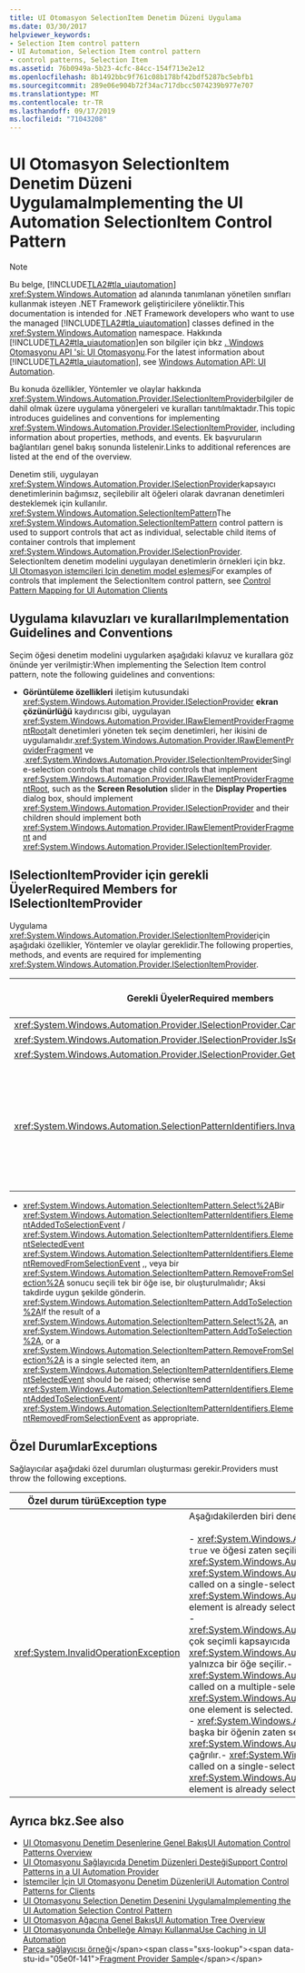 ```yaml
---
title: UI Otomasyon SelectionItem Denetim Düzeni Uygulama
ms.date: 03/30/2017
helpviewer_keywords:
- Selection Item control pattern
- UI Automation, Selection Item control pattern
- control patterns, Selection Item
ms.assetid: 76b0949a-5b23-4cfc-84cc-154f713e2e12
ms.openlocfilehash: 8b1492bbc9f761c08b178bf42bdf5287bc5ebfb1
ms.sourcegitcommit: 289e06e904b72f34ac717dbcc5074239b977e707
ms.translationtype: MT
ms.contentlocale: tr-TR
ms.lasthandoff: 09/17/2019
ms.locfileid: "71043208"
---
```

# <a name="implementing-the-ui-automation-selectionitem-control-pattern"></a><span data-ttu-id="05e0f-102">UI Otomasyon SelectionItem Denetim Düzeni Uygulama</span><span class="sxs-lookup"><span data-stu-id="05e0f-102">Implementing the UI Automation SelectionItem Control Pattern</span></span>
> [!NOTE]
> <span data-ttu-id="05e0f-103">Bu belge, [!INCLUDE[TLA2#tla_uiautomation](../../../includes/tla2sharptla-uiautomation-md.md)] <xref:System.Windows.Automation> ad alanında tanımlanan yönetilen sınıfları kullanmak isteyen .NET Framework geliştiricilere yöneliktir.</span><span class="sxs-lookup"><span data-stu-id="05e0f-103">This documentation is intended for .NET Framework developers who want to use the managed [!INCLUDE[TLA2#tla_uiautomation](../../../includes/tla2sharptla-uiautomation-md.md)] classes defined in the <xref:System.Windows.Automation> namespace.</span></span> <span data-ttu-id="05e0f-104">Hakkında [!INCLUDE[TLA2#tla_uiautomation](../../../includes/tla2sharptla-uiautomation-md.md)]en son bilgiler için bkz [. Windows Otomasyonu API 'si: UI Otomasyonu](https://go.microsoft.com/fwlink/?LinkID=156746).</span><span class="sxs-lookup"><span data-stu-id="05e0f-104">For the latest information about [!INCLUDE[TLA2#tla_uiautomation](../../../includes/tla2sharptla-uiautomation-md.md)], see [Windows Automation API: UI Automation](https://go.microsoft.com/fwlink/?LinkID=156746).</span></span>  
  
 <span data-ttu-id="05e0f-105">Bu konuda özellikler, Yöntemler ve olaylar hakkında <xref:System.Windows.Automation.Provider.ISelectionItemProvider>bilgiler de dahil olmak üzere uygulama yönergeleri ve kuralları tanıtılmaktadır.</span><span class="sxs-lookup"><span data-stu-id="05e0f-105">This topic introduces guidelines and conventions for implementing <xref:System.Windows.Automation.Provider.ISelectionItemProvider>, including information about properties, methods, and events.</span></span> <span data-ttu-id="05e0f-106">Ek başvuruların bağlantıları genel bakış sonunda listelenir.</span><span class="sxs-lookup"><span data-stu-id="05e0f-106">Links to additional references are listed at the end of the overview.</span></span>  
  
 <span data-ttu-id="05e0f-107">Denetim stili, uygulayan <xref:System.Windows.Automation.Provider.ISelectionProvider>kapsayıcı denetimlerinin bağımsız, seçilebilir alt öğeleri olarak davranan denetimleri desteklemek için kullanılır. <xref:System.Windows.Automation.SelectionItemPattern></span><span class="sxs-lookup"><span data-stu-id="05e0f-107">The <xref:System.Windows.Automation.SelectionItemPattern> control pattern is used to support controls that act as individual, selectable child items of container controls that implement <xref:System.Windows.Automation.Provider.ISelectionProvider>.</span></span> <span data-ttu-id="05e0f-108">SelectionItem denetim modelini uygulayan denetimlerin örnekleri için bkz. [UI Otomasyon istemcileri Için denetim model eşlemesi](control-pattern-mapping-for-ui-automation-clients.md)</span><span class="sxs-lookup"><span data-stu-id="05e0f-108">For examples of controls that implement the SelectionItem control pattern, see [Control Pattern Mapping for UI Automation Clients](control-pattern-mapping-for-ui-automation-clients.md)</span></span>  
  
<a name="Implementation_Guidelines_and_Conventions"></a>   
## <a name="implementation-guidelines-and-conventions"></a><span data-ttu-id="05e0f-109">Uygulama kılavuzları ve kuralları</span><span class="sxs-lookup"><span data-stu-id="05e0f-109">Implementation Guidelines and Conventions</span></span>  
 <span data-ttu-id="05e0f-110">Seçim öğesi denetim modelini uygularken aşağıdaki kılavuz ve kurallara göz önünde yer verilmiştir:</span><span class="sxs-lookup"><span data-stu-id="05e0f-110">When implementing the Selection Item control pattern, note the following guidelines and conventions:</span></span>  
  
- <span data-ttu-id="05e0f-111">**Görüntüleme özellikleri** iletişim kutusundaki <xref:System.Windows.Automation.Provider.ISelectionProvider> **ekran çözünürlüğü** kaydırıcısı gibi, uygulayan <xref:System.Windows.Automation.Provider.IRawElementProviderFragmentRoot>alt denetimleri yöneten tek seçim denetimleri, her ikisini de uygulamalıdır.<xref:System.Windows.Automation.Provider.IRawElementProviderFragment> ve .<xref:System.Windows.Automation.Provider.ISelectionItemProvider></span><span class="sxs-lookup"><span data-stu-id="05e0f-111">Single-selection controls that manage child controls that implement <xref:System.Windows.Automation.Provider.IRawElementProviderFragmentRoot>, such as the **Screen Resolution** slider in the **Display Properties** dialog box, should implement <xref:System.Windows.Automation.Provider.ISelectionProvider> and their children should implement both <xref:System.Windows.Automation.Provider.IRawElementProviderFragment> and <xref:System.Windows.Automation.Provider.ISelectionItemProvider>.</span></span>  
  
<a name="Required_Members_for_the_IValueProvider_Interface"></a>   
## <a name="required-members-for-iselectionitemprovider"></a><span data-ttu-id="05e0f-112">ISelectionItemProvider için gerekli Üyeler</span><span class="sxs-lookup"><span data-stu-id="05e0f-112">Required Members for ISelectionItemProvider</span></span>  
 <span data-ttu-id="05e0f-113">Uygulama <xref:System.Windows.Automation.Provider.ISelectionItemProvider>için aşağıdaki özellikler, Yöntemler ve olaylar gereklidir.</span><span class="sxs-lookup"><span data-stu-id="05e0f-113">The following properties, methods, and events are required for implementing <xref:System.Windows.Automation.Provider.ISelectionItemProvider>.</span></span>  
  
|<span data-ttu-id="05e0f-114">Gerekli Üyeler</span><span class="sxs-lookup"><span data-stu-id="05e0f-114">Required members</span></span>|<span data-ttu-id="05e0f-115">Üye türü</span><span class="sxs-lookup"><span data-stu-id="05e0f-115">Member type</span></span>|<span data-ttu-id="05e0f-116">Notlar</span><span class="sxs-lookup"><span data-stu-id="05e0f-116">Notes</span></span>|  
|----------------------|-----------------|-----------|  
|<xref:System.Windows.Automation.Provider.ISelectionProvider.CanSelectMultiple%2A>|<span data-ttu-id="05e0f-117">Özellik</span><span class="sxs-lookup"><span data-stu-id="05e0f-117">Property</span></span>|<span data-ttu-id="05e0f-118">Yok.</span><span class="sxs-lookup"><span data-stu-id="05e0f-118">None</span></span>|  
|<xref:System.Windows.Automation.Provider.ISelectionProvider.IsSelectionRequired%2A>|<span data-ttu-id="05e0f-119">Özellik</span><span class="sxs-lookup"><span data-stu-id="05e0f-119">Property</span></span>|<span data-ttu-id="05e0f-120">Yok.</span><span class="sxs-lookup"><span data-stu-id="05e0f-120">None</span></span>|  
|<xref:System.Windows.Automation.Provider.ISelectionProvider.GetSelection%2A>|<span data-ttu-id="05e0f-121">Yöntem</span><span class="sxs-lookup"><span data-stu-id="05e0f-121">Method</span></span>|<span data-ttu-id="05e0f-122">Yok.</span><span class="sxs-lookup"><span data-stu-id="05e0f-122">None</span></span>|  
|<xref:System.Windows.Automation.SelectionPatternIdentifiers.InvalidatedEvent>|<span data-ttu-id="05e0f-123">Olay</span><span class="sxs-lookup"><span data-stu-id="05e0f-123">Event</span></span>|<span data-ttu-id="05e0f-124">Kapsayıcıda bir seçim önemli ölçüde değiştirildiğinde ve <xref:System.Windows.Automation.SelectionItemPatternIdentifiers.ElementSelectedEvent> <xref:System.Windows.Automation.Provider.AutomationInteropProvider.InvalidateLimit> sabit izin verenden daha fazla ve <xref:System.Windows.Automation.SelectionItemPatternIdentifiers.ElementRemovedFromSelectionEvent> olay gönderilmesini gerektirdiğinde tetiklenir.</span><span class="sxs-lookup"><span data-stu-id="05e0f-124">Raised when a selection in a container has changed significantly and requires sending more <xref:System.Windows.Automation.SelectionItemPatternIdentifiers.ElementSelectedEvent> and <xref:System.Windows.Automation.SelectionItemPatternIdentifiers.ElementRemovedFromSelectionEvent> events than the <xref:System.Windows.Automation.Provider.AutomationInteropProvider.InvalidateLimit> constant permits.</span></span>|  
  
- <span data-ttu-id="05e0f-125"><xref:System.Windows.Automation.SelectionItemPattern.Select%2A>Bir <xref:System.Windows.Automation.SelectionItemPatternIdentifiers.ElementAddedToSelectionEvent> /  <xref:System.Windows.Automation.SelectionItemPatternIdentifiers.ElementSelectedEvent> <xref:System.Windows.Automation.SelectionItemPatternIdentifiers.ElementRemovedFromSelectionEvent> ,, veya bir <xref:System.Windows.Automation.SelectionItemPattern.RemoveFromSelection%2A> sonucu seçili tek bir öğe ise, bir oluşturulmalıdır; Aksi takdirde uygun şekilde gönderin. <xref:System.Windows.Automation.SelectionItemPattern.AddToSelection%2A></span><span class="sxs-lookup"><span data-stu-id="05e0f-125">If the result of a <xref:System.Windows.Automation.SelectionItemPattern.Select%2A>, an <xref:System.Windows.Automation.SelectionItemPattern.AddToSelection%2A>, or a <xref:System.Windows.Automation.SelectionItemPattern.RemoveFromSelection%2A> is a single selected item, an <xref:System.Windows.Automation.SelectionItemPatternIdentifiers.ElementSelectedEvent> should be raised; otherwise send <xref:System.Windows.Automation.SelectionItemPatternIdentifiers.ElementAddedToSelectionEvent>/ <xref:System.Windows.Automation.SelectionItemPatternIdentifiers.ElementRemovedFromSelectionEvent> as appropriate.</span></span>  
  
<a name="Exceptions"></a>   
## <a name="exceptions"></a><span data-ttu-id="05e0f-126">Özel Durumlar</span><span class="sxs-lookup"><span data-stu-id="05e0f-126">Exceptions</span></span>  
 <span data-ttu-id="05e0f-127">Sağlayıcılar aşağıdaki özel durumları oluşturması gerekir.</span><span class="sxs-lookup"><span data-stu-id="05e0f-127">Providers must throw the following exceptions.</span></span>  
  
|<span data-ttu-id="05e0f-128">Özel durum türü</span><span class="sxs-lookup"><span data-stu-id="05e0f-128">Exception type</span></span>|<span data-ttu-id="05e0f-129">Koşul</span><span class="sxs-lookup"><span data-stu-id="05e0f-129">Condition</span></span>|  
|--------------------|---------------|  
|<xref:System.InvalidOperationException>|<span data-ttu-id="05e0f-130">Aşağıdakilerden biri denendiğinde:</span><span class="sxs-lookup"><span data-stu-id="05e0f-130">When any of the following are attempted:</span></span><br /><br /> <span data-ttu-id="05e0f-131">-   <xref:System.Windows.Automation.Provider.ISelectionItemProvider.RemoveFromSelection%2A>, `true` ve öğesi zaten seçili olan tek seçimli kapsayıcıda <xref:System.Windows.Automation.SelectionPattern.IsSelectionRequiredProperty>  =  çağrılır.</span><span class="sxs-lookup"><span data-stu-id="05e0f-131">-   <xref:System.Windows.Automation.Provider.ISelectionItemProvider.RemoveFromSelection%2A> is called on a single-selection container where <xref:System.Windows.Automation.SelectionPattern.IsSelectionRequiredProperty> = `true` and an element is already selected.</span></span><br /><span data-ttu-id="05e0f-132">-   <xref:System.Windows.Automation.Provider.ISelectionItemProvider.RemoveFromSelection%2A>birden çok seçimli kapsayıcıda <xref:System.Windows.Automation.SelectionPattern.IsSelectionRequiredProperty>  =  `true` çağrılır ve yalnızca bir öğe seçilir.</span><span class="sxs-lookup"><span data-stu-id="05e0f-132">-   <xref:System.Windows.Automation.Provider.ISelectionItemProvider.RemoveFromSelection%2A> is called on a multiple-selection container where <xref:System.Windows.Automation.SelectionPattern.IsSelectionRequiredProperty> = `true` and only one element is selected.</span></span><br /><span data-ttu-id="05e0f-133">-   <xref:System.Windows.Automation.Provider.ISelectionItemProvider.AddToSelection%2A>, `false` ve başka bir öğenin zaten seçildiği tek seçimli <xref:System.Windows.Automation.SelectionPattern.CanSelectMultipleProperty> kapsayıcıda  =  çağrılır.</span><span class="sxs-lookup"><span data-stu-id="05e0f-133">-   <xref:System.Windows.Automation.Provider.ISelectionItemProvider.AddToSelection%2A> is called on a single-selection container where <xref:System.Windows.Automation.SelectionPattern.CanSelectMultipleProperty> = `false` and another element is already selected.</span></span>|  
  
## <a name="see-also"></a><span data-ttu-id="05e0f-134">Ayrıca bkz.</span><span class="sxs-lookup"><span data-stu-id="05e0f-134">See also</span></span>

- [<span data-ttu-id="05e0f-135">UI Otomasyonu Denetim Desenlerine Genel Bakış</span><span class="sxs-lookup"><span data-stu-id="05e0f-135">UI Automation Control Patterns Overview</span></span>](ui-automation-control-patterns-overview.md)
- [<span data-ttu-id="05e0f-136">UI Otomasyonu Sağlayıcıda Denetim Düzenleri Desteği</span><span class="sxs-lookup"><span data-stu-id="05e0f-136">Support Control Patterns in a UI Automation Provider</span></span>](support-control-patterns-in-a-ui-automation-provider.md)
- [<span data-ttu-id="05e0f-137">İstemciler İçin UI Otomasyonu Denetim Düzenleri</span><span class="sxs-lookup"><span data-stu-id="05e0f-137">UI Automation Control Patterns for Clients</span></span>](ui-automation-control-patterns-for-clients.md)
- [<span data-ttu-id="05e0f-138">UI Otomasyonu Selection Denetim Desenini Uygulama</span><span class="sxs-lookup"><span data-stu-id="05e0f-138">Implementing the UI Automation Selection Control Pattern</span></span>](implementing-the-ui-automation-selection-control-pattern.md)
- [<span data-ttu-id="05e0f-139">UI Otomasyon Ağacına Genel Bakış</span><span class="sxs-lookup"><span data-stu-id="05e0f-139">UI Automation Tree Overview</span></span>](ui-automation-tree-overview.md)
- [<span data-ttu-id="05e0f-140">UI Otomasyonunda Önbelleğe Almayı Kullanma</span><span class="sxs-lookup"><span data-stu-id="05e0f-140">Use Caching in UI Automation</span></span>](use-caching-in-ui-automation.md)
- <span data-ttu-id="05e0f-141">[Parça sağlayıcısı örneği](https://docs.microsoft.com/previous-versions/dotnet/netframework-3.5/ms771502(v=vs.90))</span><span class="sxs-lookup"><span data-stu-id="05e0f-141">[Fragment Provider Sample](https://docs.microsoft.com/previous-versions/dotnet/netframework-3.5/ms771502(v=vs.90))</span></span>
